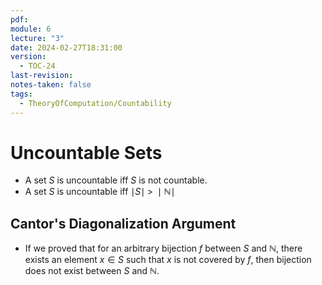 ```yaml
---
pdf: 
module: 6
lecture: "3"
date: 2024-02-27T18:31:00
version:
  - TOC-24
last-revision: 
notes-taken: false
tags:
  - TheoryOfComputation/Countability
---
```

# Uncountable Sets
- A set $S$ is uncountable iff $S$ is not countable.
- A set $S$ is uncountable iff $\mid S \mid \;\gt\; \mid \mathbb{N} \mid$ 

## Cantor's Diagonalization Argument

- If we proved that for an arbitrary bijection $f$ between $S$ and $\mathbb{N}$, there exists an element $x \in S$ such that $x$ is not covered by $f$, then bijection does not exist between $S$ and $\mathbb{N}$.


